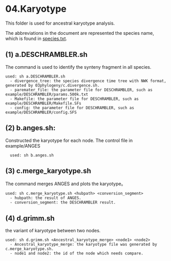 # 04.Karyotype
This folder is used for ancestral karyotype analysis.

The abbreviations in the document are represented the species name, which is found in [species.txt](https://github.com/Dived-Jin/Gecko_Sexchromosome/blob/af3026331796bd45a6fcf1bb4dc1415eb5a400ed/species.txt).

## (1) a.DESCHRAMBLER.sh
The command is used to identify the synteny fragment in all species. 
```
used: sh a.DESCHRAMBLER.sh
  - divergence_tree: the species divergence time tree with NWK format, generated by 03phylogeny/c.divergence.sh.
  - paremater_file: the parameter file for DESCHRAMBLER, such as example/DESCHRAMBLER/params.500k.txt
  - Makefile: the parameter file for DESCHRAMBLER, such as example/DESCHRAMBLER/Makefile.SFs
  - config: the parameter file for DESCHRAMBLER, such as example/DESCHRAMBLER/config.SFS
```
## (2) b.anges.sh:
Constructed the karyotype for each node. The control file in example/ANGES
```
  used: sh b.anges.sh
```
## (3) c.merge_karyotype.sh
The command merges ANGES and plots the karyotype。
```
used: sh c.merge_karyotype.sh <hubpath> <conversion_segment>
  - hubpath: the result of ANGES. 
  - conversion_segment: the DESCHRAMBLER result.
```

## (4) d.grimm.sh
the variant of karyotype between two nodes.
```
used: sh d.grimm.sh <Ancestral_karyotype_merge> <node1> <node2>
  - Ancestral_karyotype_merge: the karyotype file was generated by  c.merge_karyotype.sh.
  - node1 and node2: the id of the node which needs compare.
```
